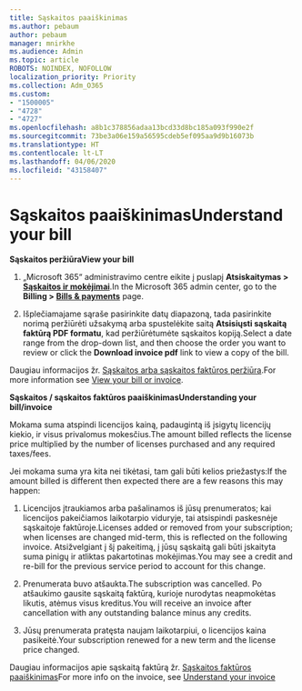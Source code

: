 ```yaml
---
title: Sąskaitos paaiškinimas
ms.author: pebaum
author: pebaum
manager: mnirkhe
ms.audience: Admin
ms.topic: article
ROBOTS: NOINDEX, NOFOLLOW
localization_priority: Priority
ms.collection: Adm_O365
ms.custom:
- "1500005"
- "4728"
- "4727"
ms.openlocfilehash: a8b1c378856adaa13bcd33d8bc185a093f990e2f
ms.sourcegitcommit: 73be3a06e159a56595cdeb5ef095aa9d9b16073b
ms.translationtype: HT
ms.contentlocale: lt-LT
ms.lasthandoff: 04/06/2020
ms.locfileid: "43158407"
---
```

# <a name="understand-your-bill"></a><span data-ttu-id="5d372-102">Sąskaitos paaiškinimas</span><span class="sxs-lookup"><span data-stu-id="5d372-102">Understand your bill</span></span>

<span data-ttu-id="5d372-103">**Sąskaitos peržiūra**</span><span class="sxs-lookup"><span data-stu-id="5d372-103">**View your bill**</span></span>

1. <span data-ttu-id="5d372-104">„Microsoft 365“ administravimo centre eikite į puslapį **Atsiskaitymas > [Sąskaitos ir mokėjimai](https://go.microsoft.com/fwlink/p/?linkid=848039)**.</span><span class="sxs-lookup"><span data-stu-id="5d372-104">In the Microsoft 365 admin center, go to the **Billing > [Bills & payments](https://go.microsoft.com/fwlink/p/?linkid=848039)** page.</span></span>

2. <span data-ttu-id="5d372-105">Išplečiamajame sąraše pasirinkite datų diapazoną, tada pasirinkite norimą peržiūrėti užsakymą arba spustelėkite saitą **Atsisiųsti sąskaitą faktūrą PDF formatu**, kad peržiūrėtumėte sąskaitos kopiją.</span><span class="sxs-lookup"><span data-stu-id="5d372-105">Select a date range from the drop-down list, and then choose the order you want to review or click the **Download invoice pdf** link to view a copy of the bill.</span></span>

<span data-ttu-id="5d372-106">Daugiau informacijos žr. [Sąskaitos arba sąskaitos faktūros peržiūra](https://docs.microsoft.com/office365/admin/subscriptions-and-billing/view-your-bill-or-invoice).</span><span class="sxs-lookup"><span data-stu-id="5d372-106">For more information see [View your bill or invoice](https://docs.microsoft.com/office365/admin/subscriptions-and-billing/view-your-bill-or-invoice).</span></span>

<span data-ttu-id="5d372-107">**Sąskaitos / sąskaitos faktūros paaiškinimas**</span><span class="sxs-lookup"><span data-stu-id="5d372-107">**Understanding your bill/invoice**</span></span>

<span data-ttu-id="5d372-108">Mokama suma atspindi licencijos kainą, padaugintą iš įsigytų licencijų kiekio, ir visus privalomus mokesčius.</span><span class="sxs-lookup"><span data-stu-id="5d372-108">The amount billed reflects the license price multiplied by the number of licenses purchased and any required taxes/fees.</span></span>

<span data-ttu-id="5d372-109">Jei mokama suma yra kita nei tikėtasi, tam gali būti kelios priežastys:</span><span class="sxs-lookup"><span data-stu-id="5d372-109">If the amount billed is different then expected there are a few reasons this may happen:</span></span>

1. <span data-ttu-id="5d372-110">Licencijos įtraukiamos arba pašalinamos iš jūsų prenumeratos; kai licencijos pakeičiamos laikotarpio viduryje, tai atsispindi paskesnėje sąskaitoje faktūroje.</span><span class="sxs-lookup"><span data-stu-id="5d372-110">Licenses added or removed from your subscription; when licenses are changed mid-term, this is reflected on the following invoice.</span></span>  <span data-ttu-id="5d372-111">Atsižvelgiant į šį pakeitimą, į jūsų sąskaitą gali būti įskaityta suma pinigų ir atliktas pakartotinas mokėjimas.</span><span class="sxs-lookup"><span data-stu-id="5d372-111">You may see a credit and re-bill for the previous service period to account for this change.</span></span>

2. <span data-ttu-id="5d372-112">Prenumerata buvo atšaukta.</span><span class="sxs-lookup"><span data-stu-id="5d372-112">The subscription was cancelled.</span></span>  <span data-ttu-id="5d372-113">Po atšaukimo gausite sąskaitą faktūrą, kurioje nurodytas neapmokėtas likutis, atėmus visus kreditus.</span><span class="sxs-lookup"><span data-stu-id="5d372-113">You will receive an invoice after cancellation with any outstanding balance minus any credits.</span></span>

3. <span data-ttu-id="5d372-114">Jūsų prenumerata pratęsta naujam laikotarpiui, o licencijos kaina pasikeitė.</span><span class="sxs-lookup"><span data-stu-id="5d372-114">Your subscription renewed for a new term and the license price changed.</span></span>  

<span data-ttu-id="5d372-115">Daugiau informacijos apie sąskaitą faktūrą žr. [Sąskaitos faktūros paaiškinimas](https://support.office.com/article/Understand-your-invoice-for-Office-365-for-business-0724b428-fb59-4962-8c37-6674166d7507)</span><span class="sxs-lookup"><span data-stu-id="5d372-115">For more info on the invoice, see [Understand your invoice](https://support.office.com/article/Understand-your-invoice-for-Office-365-for-business-0724b428-fb59-4962-8c37-6674166d7507)</span></span>
